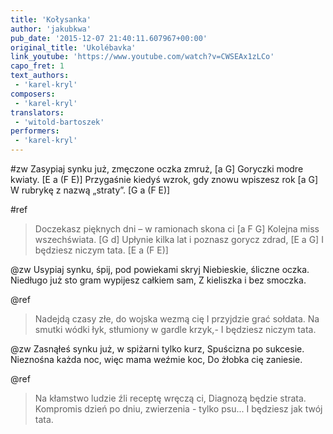 ```yaml
---
title: 'Kołysanka'
author: 'jakubkwa'
pub_date: '2015-12-07 21:40:11.607967+00:00'
original_title: 'Ukolébavka'
link_youtube: 'https://www.youtube.com/watch?v=CWSEAx1zLCo'
capo_fret: 1
text_authors:
 - 'karel-kryl'
composers:
 - 'karel-kryl'
translators:
 - 'witold-bartoszek'
performers:
 - 'karel-kryl'
---
```


#zw
Zasypiaj synku już, zmęczone oczka zmruż, [a G]
Goryczki modre kwiaty. [E a (F E)]
Przygaśnie kiedyś wzrok, gdy znowu wpiszesz rok [a G]
W rubrykę z nazwą „straty”. [G a (F E)]

#ref
>Doczekasz pięknych dni – w ramionach skona ci [a F G]
>Kolejna miss wszechświata. [G d]
>Upłynie kilka lat i poznasz gorycz zdrad, [E a G]
>I będziesz niczym tata. [E a (F E)]

@zw
Usypiaj synku, śpij, pod powiekami skryj
Niebieskie, śliczne oczka.
Niedługo już sto gram wypijesz całkiem sam,
Z kieliszka i bez smoczka.

@ref
>Nadejdą czasy złe, do wojska wezmą cię
>I przyjdzie grać sołdata.
>Na smutki wódki łyk, stłumiony w gardle krzyk,-
>I będziesz niczym tata.

@zw
Zasnąłeś synku już, w spiżarni tylko kurz,
Spuścizna po sukcesie.
Nieznośna każda noc, więc mama weźmie koc,
Do żłobka cię zaniesie.

@ref
>Na kłamstwo ludzie źli receptę wręczą ci,
>Diagnozą będzie strata.
>Kompromis dzień po dniu, zwierzenia - tylko psu...
>I będziesz jak twój tata. 